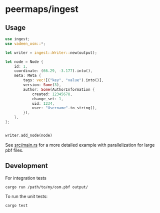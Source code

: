 # peermaps/ingest

## Usage

```rust
use ingest;
use vadeen_osm::*;

let writer = ingest::Writer::new(output);

let node = Node {
    id: 1,
    coordinate: (66.29, -3.177).into(),
    meta: Meta {
        tags: vec![("key", "value").into()],
        version: Some(3),
        author: Some(AuthorInformation {
            created: 12345678,
            change_set: 1,
            uid: 1234,
            user: "Username".to_string(),
        }),
    },
};


writer.add_node(node)
```

See [src/main.rs](src/main.rs) for a more detailed example with parallelization for large
pbf files.


## Development 

For integration tests

```
cargo run /path/to/my/osm.pbf output/
```

To run the unit tests:

```
cargo test
```


